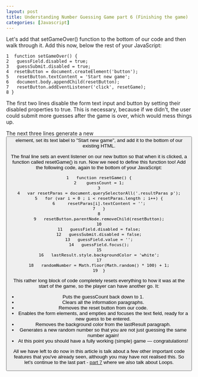 ```yaml
---
layout: post
title: Understanding Number Guessing Game part 6 (Finishing the game)
categories: [Javascript]
---
```

Let's add that setGameOver() function to the bottom of our code and then walk through it. Add this now, below the rest of your JavaScript:
	 
	1  function setGameOver() {
	2   guessField.disabled = true;
	3   guessSubmit.disabled = true;
	4  resetButton = document.createElement('button');
	5   resetButton.textContent = 'Start new game';
	6   document.body.appendChild(resetButton);
	7   resetButton.addEventListener('click', resetGame);
	8 }
	
The first two lines disable the form text input and button by setting their disabled properties to true. This is necessary, because if we didn't, the user could submit more guesses after the game is over, which would mess things up.

The next three lines generate a new <button> element, set its text label to "Start new game", and add it to the bottom of our existing HTML.
	
The final line sets an event listener on our new button so that when it is clicked, a function called resetGame() is run.
Now we need to define this function too! Add the following code, again to the bottom of your JavaScript:

	1   function resetGame() {
	2    guessCount = 1;
	3
	4   var resetParas = document.querySelectorAll('.resultParas p');
	5   for (var i = 0 ; i < resetParas.length ; i++) {
	6     resetParas[i].textContent = '';
	7   }
	8
	9   resetButton.parentNode.removeChild(resetButton);
	10
	11   guessField.disabled = false;
	12   guessSubmit.disabled = false;
	13   guessField.value = '';
	14   guessField.focus();
	15
	16   lastResult.style.backgroundColor = 'white';
	17
	18   randomNumber = Math.floor(Math.random() * 100) + 1;
	19  }
	
This rather long block of code completely resets everything to how it was at the start of the game, so the player can have another go. It:

- Puts the guessCount back down to 1.
- Clears all the information paragraphs.
- Removes the reset button from our code.
- Enables the form elements, and empties and focuses the text field, ready for a new guess to be entered.
- Removes the background color from the lastResult paragraph.
- Generates a new random number so that you are not just guessing the same number again!
- At this point you should have a fully working (simple) game — congratulations!

All we have left to do now in this article is talk about a few other important code features that you've already seen, although you may have not realised this. So let's continue to the last part - [part 7](https://reizariva-hale.github.io/understanding-number-guessing-game-part7/) where we also talk about Loops.
